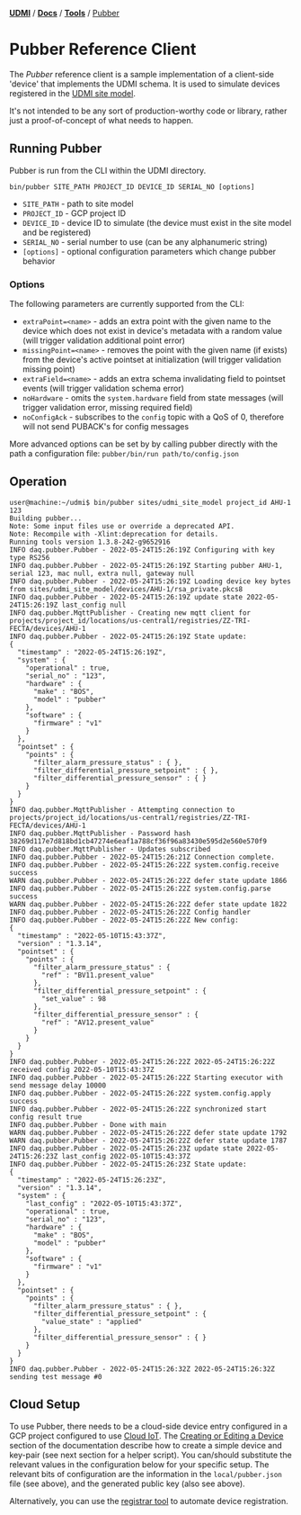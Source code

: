 [**UDMI**](../../) / [**Docs**](../) / [**Tools**](./) / [Pubber](#)

# Pubber Reference Client

The _Pubber_ reference client is a sample implementation of a client-side
'device' that implements the UDMI schema. It is used to simulate  devices
registered in the [UDMI site model](../specs/site_model.md). 

It's not intended to be any sort of production-worthy code or library, rather
just a proof-of-concept of what needs to happen.

## Running Pubber

Pubber is run from the CLI within the UDMI directory.

`bin/pubber SITE_PATH PROJECT_ID DEVICE_ID SERIAL_NO [options]`

* `SITE_PATH` - path to site model
* `PROJECT_ID` - GCP project ID
* `DEVICE_ID` - device ID to simulate (the device must exist in the site model
  and be registered)
* `SERIAL_NO` - serial number to use (can be any alphanumeric string)
* `[options]` - optional configuration parameters which change pubber behavior

### Options

The following parameters are currently supported from the CLI:
* `extraPoint=<name>` - adds an extra point with the given name to the device
  which does not exist in device's metadata with a random value (will trigger
  validation additional point error)
* `missingPoint=<name>` - removes the point with the given name (if exists) from
  the device's active pointset at initialization  (will trigger validation
  missing point)
* `extraField=<name>` - adds an extra schema invalidating field to pointset events
  (will trigger validation schema error)
* `noHardware` - omits the `system.hardware` field from state messages (will
  trigger validation error, missing required field)
* `noConfigAck` - subscribes to the `config` topic with a QoS of 0, therefore
  will not send PUBACK's for config messages


More advanced options can be set by by calling pubber directly with the path a
configuration file: `pubber/bin/run path/to/config.json`

## Operation

```
user@machine:~/udmi$ bin/pubber sites/udmi_site_model project_id AHU-1 123
Building pubber...
Note: Some input files use or override a deprecated API.
Note: Recompile with -Xlint:deprecation for details.
Running tools version 1.3.8-242-g9652916
INFO daq.pubber.Pubber - 2022-05-24T15:26:19Z Configuring with key type RS256
INFO daq.pubber.Pubber - 2022-05-24T15:26:19Z Starting pubber AHU-1, serial 123, mac null, extra null, gateway null
INFO daq.pubber.Pubber - 2022-05-24T15:26:19Z Loading device key bytes from sites/udmi_site_model/devices/AHU-1/rsa_private.pkcs8
INFO daq.pubber.Pubber - 2022-05-24T15:26:19Z update state 2022-05-24T15:26:19Z last_config null
INFO daq.pubber.MqttPublisher - Creating new mqtt client for projects/project_id/locations/us-central1/registries/ZZ-TRI-FECTA/devices/AHU-1
INFO daq.pubber.Pubber - 2022-05-24T15:26:19Z State update:
{
  "timestamp" : "2022-05-24T15:26:19Z",
  "system" : {
    "operational" : true,
    "serial_no" : "123",
    "hardware" : {
      "make" : "BOS",
      "model" : "pubber"
    },
    "software" : {
      "firmware" : "v1"
    }
  },
  "pointset" : {
    "points" : {
      "filter_alarm_pressure_status" : { },
      "filter_differential_pressure_setpoint" : { },
      "filter_differential_pressure_sensor" : { }
    }
  }
}
INFO daq.pubber.MqttPublisher - Attempting connection to projects/project_id/locations/us-central1/registries/ZZ-TRI-FECTA/devices/AHU-1
INFO daq.pubber.MqttPublisher - Password hash 38269d117e7d818bd1cb47274e6eaf1a788cf36f96a83430e595d2e560e570f9
INFO daq.pubber.MqttPublisher - Updates subscribed
INFO daq.pubber.Pubber - 2022-05-24T15:26:21Z Connection complete.
INFO daq.pubber.Pubber - 2022-05-24T15:26:22Z system.config.receive success
WARN daq.pubber.Pubber - 2022-05-24T15:26:22Z defer state update 1866
INFO daq.pubber.Pubber - 2022-05-24T15:26:22Z system.config.parse success
WARN daq.pubber.Pubber - 2022-05-24T15:26:22Z defer state update 1822
INFO daq.pubber.Pubber - 2022-05-24T15:26:22Z Config handler
INFO daq.pubber.Pubber - 2022-05-24T15:26:22Z New config:
{
  "timestamp" : "2022-05-10T15:43:37Z",
  "version" : "1.3.14",
  "pointset" : {
    "points" : {
      "filter_alarm_pressure_status" : {
        "ref" : "BV11.present_value"
      },
      "filter_differential_pressure_setpoint" : {
        "set_value" : 98
      },
      "filter_differential_pressure_sensor" : {
        "ref" : "AV12.present_value"
      }
    }
  }
}
INFO daq.pubber.Pubber - 2022-05-24T15:26:22Z 2022-05-24T15:26:22Z received config 2022-05-10T15:43:37Z
INFO daq.pubber.Pubber - 2022-05-24T15:26:22Z Starting executor with send message delay 10000
INFO daq.pubber.Pubber - 2022-05-24T15:26:22Z system.config.apply success
INFO daq.pubber.Pubber - 2022-05-24T15:26:22Z synchronized start config result true
INFO daq.pubber.Pubber - Done with main
WARN daq.pubber.Pubber - 2022-05-24T15:26:22Z defer state update 1792
WARN daq.pubber.Pubber - 2022-05-24T15:26:22Z defer state update 1787
INFO daq.pubber.Pubber - 2022-05-24T15:26:23Z update state 2022-05-24T15:26:23Z last_config 2022-05-10T15:43:37Z
INFO daq.pubber.Pubber - 2022-05-24T15:26:23Z State update:
{
  "timestamp" : "2022-05-24T15:26:23Z",
  "version" : "1.3.14",
  "system" : {
    "last_config" : "2022-05-10T15:43:37Z",
    "operational" : true,
    "serial_no" : "123",
    "hardware" : {
      "make" : "BOS",
      "model" : "pubber"
    },
    "software" : {
      "firmware" : "v1"
    }
  },
  "pointset" : {
    "points" : {
      "filter_alarm_pressure_status" : { },
      "filter_differential_pressure_setpoint" : {
        "value_state" : "applied"
      },
      "filter_differential_pressure_sensor" : { }
    }
  }
}
INFO daq.pubber.Pubber - 2022-05-24T15:26:32Z 2022-05-24T15:26:32Z sending test message #0
```


## Cloud Setup

To use Pubber, there needs to be a cloud-side device entry configured in a GCP project configured to
use [Cloud IoT](https://cloud.google.com/iot/docs/). The
[Creating or Editing a Device](https://cloud.google.com/iot/docs/how-tos/devices#creating_or_editing_a_device)
section of the documentation describe how to create a simple device and key-pair (see next section for
a helper script). You can/should substitute the relevant values in the configuration below for your
specific setup. The relevant bits of configuration are the information in the <code>local/pubber.json</code>
file (see above), and the generated public key (also see above).

Alternatively, you can use the [registrar tool](registrar.md) to automate device registration.
